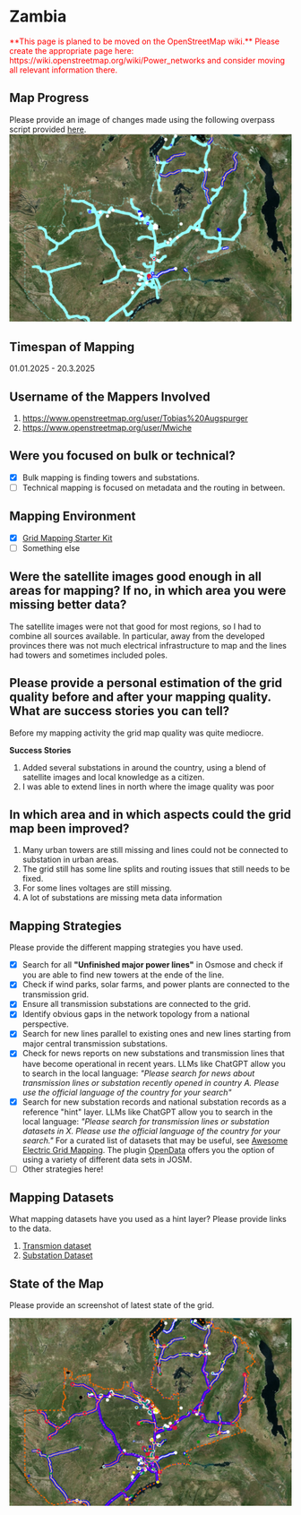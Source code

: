 # Zambia

<span style="color:red">
**This page is planed to be moved on the OpenStreetMap wiki.**   
Please create the appropriate page here: https://wiki.openstreetmap.org/wiki/Power_networks and consider moving all relevant information there.
</span>

## Map Progress
Please provide an image of changes made using the following overpass script provided [here](https://github.com/open-energy-transition/KPI-OSM/tree/main/before_and_after).
![alt text](<images/delta-zambia-2025-03-20.png>)

## Timespan of Mapping
01.01.2025 - 20.3.2025

## Username of the Mappers Involved 
1. https://www.openstreetmap.org/user/Tobias%20Augspurger
2. https://www.openstreetmap.org/user/Mwiche

## Were you focused on bulk or technical? 
- [x] Bulk mapping is finding towers and substations.
- [ ] Technical mapping is focused on metadata and the routing in between. 

## Mapping Environment  

- [x] [Grid Mapping Starter Kit](https://github.com/open-energy-transition/grid-mapping-starter-kit)
- [ ] Something else 

## Were the satellite images good enough in all areas for mapping? If no, in which area you were missing better data?
The satellite images were not that good for most regions, so I had to combine all sources available. In particular, away from the developed provinces there was not much electrical infrastructure to map and the lines had towers and sometimes included poles. 

## Please provide a personal estimation of the grid quality before and after your mapping quality. What are success stories you can tell?
Before my mapping activity the grid map quality was quite mediocre. 

**Success Stories** 
1. Added several substations in around the country, using a blend of satellite images and local knowledge as a citizen.
2. I was able to extend lines in north where the image quality was poor

## In which area and in which aspects could the grid map been improved?
1. Many urban towers are still missing and lines could not be connected to substation in urban areas. 
3. The grid still has some line splits and routing issues that still needs to be fixed. 
4. For some lines voltages are still missing.
5. A lot of substations are missing meta data information 

## Mapping Strategies
Please provide the different mapping strategies you have used. 

- [x] Search for all **"Unfinished major power lines"** in Osmose and check if you are able to find new towers at the ende of the line.
- [x] Check if wind parks, solar farms, and power plants are connected to the transmission grid.
- [x] Ensure all transmission substations are connected to the grid.
- [x] Identify obvious gaps in the network topology from a national perspective.
- [x] Search for new lines parallel to existing ones and new lines starting from major central transmission substations.
- [x] Check for news reports on new substations and transmission lines that have become operational in recent years. LLMs like ChatGPT allow you to search in the local language: _"Please search for news about transmission lines or substation recently opened in country A. Please use the official language of the country for your search"_
- [x] Search for new substation records and national substation records as a reference "hint" layer. LLMs like ChatGPT allow you to search in the local language: _"Please search for transmission lines or substation datasets in X. Please use the official language of the country for your search."_ For a curated list of datasets that may be useful, see [Awesome Electric Grid Mapping](https://github.com/open-energy-transition/Awesome-Electric-Grid-Mapping). The plugin [OpenData](https://wiki.openstreetmap.org/wiki/JOSM/Plugins/OpenData) offers you the option of using a variety of different data sets in JOSM.
- [ ] Other strategies here!

## Mapping Datasets
What mapping datasets have you used as a hint layer? Please provide links to the data.

1. [Transmion dataset](https://energydata.info/dataset/zambia-electricity-transmission-network-2014)
2. [Substation Dataset](https://energydata.info/dataset/zambia-electrical-transformers-and-substations-point)

## State of the Map
Please provide an screenshot of latest state of the grid.

![alt text](<images/zambia-2025-03-20.png>)
